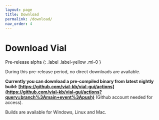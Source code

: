 ```yaml
---
layout: page
title: Download
permalink: /download/
nav_order: 4
---
```


# Download Vial

Pre-release alpha
{: .label .label-yellow .ml-0 }

During this pre-release period, no direct downloads are available.

**Currently you can download a pre-compiled binary from latest nightly build: [https://github.com/vial-kb/vial-gui/actions](https://github.com/vial-kb/vial-gui/actions?query=branch%3Amain+event%3Apush)** (Github account needed for access).

Builds are available for Windows, Linux and Mac.
